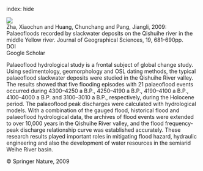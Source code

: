 index: hide

<div class="Citation">
    <div class="Citation-thumb CitationThumb-linked"  data-href="https://doi.org/10.1007/s11442-009-0681-0">
      <img src="https://static.claimspace.cloud/climate-study-static/refs/thumbs/5/Zha_et_al_2009-thumb.png" />
    </div>

  <div class="Citation-body">
    <div class="Citation-text">Zha, Xiaochun and Huang, Chunchang and Pang, Jiangli, 2009: Palaeofloods recorded by slackwater deposits on the Qishuihe river in the middle Yellow river. <span class="Article-journal">Journal of Geographical Sciences, </span><span class="Article-volume">19, </span>681-690pp.</div>
    <div class="Citation-links">
      <div class="CitationLink" data-href="https://doi.org/10.1007/s11442-009-0681-0">
        <div class="CitationLink-icon CitationLink-Doi"></div>
        <div class="CitationLink-text">DOI</div>
      </div>
      <div class="CitationLink" data-href="https://scholar.google.com/scholar?q=10.1007/s11442-009-0681-0">
        <div class="CitationLink-icon CitationLink-Scholar"></div>
        <div class="CitationLink-text">Google Scholar</div>
      </div>
    </div>
  </div>
</div>

Palaeoflood hydrological study is a frontal subject of global change study. Using sedimentology, geomorphology and OSL dating methods, the typical palaeoflood slackwater deposits were studied in the Qishuihe River valley. The results showed that five flooding episodes with 21 palaeoflood events occurred during 4300–4250 a B.P., 4250–4190 a B.P., 4190–4100 a B.P., 4100–4000 a B.P. and 3100–3010 a B.P., respectively, during the Holocene period. The palaeoflood peak discharges were calculated with hydrological models. With a combination of the gauged flood, historical flood and palaeoflood hydrological data, the archives of flood events were extended to over 10,000 years in the Qishuihe River valley, and the flood frequency-peak discharge relationship curve was established accurately. These research results played important roles in mitigating flood hazard, hydraulic engineering and also the development of water resources in the semiarid Weihe River basin.

<div class="Citation-copy">
&copy; Springer Nature, 2009
</div>